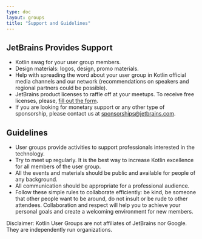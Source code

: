 ```yaml
---
type: doc
layout: groups
title: "Support and Guidelines"
---
```


## JetBrains Provides Support

* Kotlin swag for your user group members.
* Design materials: logos, design, promo materials.
* Help with spreading the word about your user group in Kotlin official media channels and our network 
(recommendations on speakers and regional partners could be possible).
* JetBrains product licenses to raffle off at your meetups. To receive free licenses, please, [fill out the form](https://www.jetbrains.com/community/support/?fromMenu#section=communities).
* If you are looking for monetary support or any other type of sponsorship, please contact us at 
sponsorships@jetbrains.com.

## Guidelines
* User groups provide activities to support professionals interested in the technology.
* Try to meet up regularly. It is the best way to increase Kotlin excellence for all members of the user group.
* All the events and materials should be public and available for people of any background.
* All communication should be appropriate for a professional audience.
* Follow these simple rules to collaborate efficiently: be kind, be someone that other people want to be around, do not insult or be rude to other attendees. Collaboration and respect will help you to achieve your personal goals and create a welcoming environment for new members.

Disclaimer: Kotlin User Groups are not affiliates of JetBrains nor Google. They are independently run organizations.
